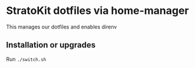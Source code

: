 # StratoKit dotfiles via home-manager

This manages our dotfiles and enables direnv

## Installation or upgrades

Run `./switch.sh`
